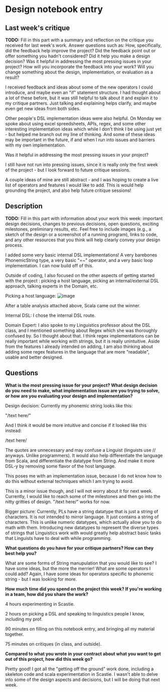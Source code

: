 # Design notebook entry

## Last week's critique

**TODO:** Fill in this part with a summary and reflection on the critique you received for
last week's work. Answer questions such as:  How, specifically, did the feedback help
improve the project? Did the feedback point out or offer something you hadn't considered?
Did it help you make a design decision? Was it helpful in addressing the most pressing
issues in your project? How will you incorporate the feedback into your work? Will you
change something about the design, implementation, or evaluation as a result?

I received feedback and ideas about some of the new operators I could introduce, and maybe even an "if" statement structure. I had thought about a lot of these before, but it was still helpful to talk about it and explain it to my critique partners. Just talking and explaining helps clarify, and maybe even get new ideas from both sides. 

Other people's DSL implementation ideas were also helpful. On Monday we spoke about using excel spreedsheets, APIs, regex, and some other interesting implementation ideas which while I don't think I be using just yet - but helped me branch out my line of thinking.  And some of these ideas may be important in the future, if and when I run into issues and barriers with my own implementation.

Was it helpful in addressing the most pressing issues in your project?

I still have not run into pressing issues, since it is really only the first week of the project - but I look forward to future critique sessions. 

A couple ideas of mine are still abstract - and I was hoping to create a live list of operators and features I would like to add. This is would help grounding the project, and also help future critique sessions!

## Description

**TODO:** Fill in this part with information about your work this week:
important design decisions, changes to previous decisions, open questions,
exciting milestones, preliminary results, etc. Feel free to include images
(e.g., a sketch of the design or a screenshot of a running program), links to
code, and any other resources that you think will help clearly convey your
design process.

I added some very basic internal DSL implementations! A very barebones PhonemicString type, a very basic "=~" operator, and a very basic loop implementation. I can now build off of this. 

Outside of coding, I also focused on the other aspects of getting started with the project : picking a host language, picking an internal/external DSL approach, talking experts in the Domain, etc.

Picking a host language: 
![image](https://user-images.githubusercontent.com/79538073/229378181-51c31208-7ec9-48f8-9b51-bccfe7d5f405.png)

After a table analysis attached above, Scala came out the winner. 

Internal DSL: I chose the internal DSL route.

Domain Expert:
I also spoke to my Linguistics professor about the DSL class, and I mentioned something about Regex which she was thoroughly confused by. So I thought about that. I think regex implementations can be really important while working with strings, but it is really unintuitive. Aside from the features I already intended on adding, I am also thinking about adding some regex features in the language that are more "readable", usable and better designed. 


## Questions

**What is the most pressing issue for your project? What design decision do
you need to make, what implementation issue are you trying to solve, or how
are you evaluating your design and implementation?**

Design decision: Currently my phonemic string looks like this: 

"/text here/"

And I think it would be more intuitive and concise if it looked like this instead: 

/text here/

The quotes are unnecessary and may confuse a Linguist (linguists use // anyways. Unlike programmers). It would also help differentiate the language from Scala, and differentiate the datatype from String. And make it more DSL-y by removing some flavor of the host language. 

This poses me with an implementation issue, because I do not know how to do this without external techniques which I am trying to avoid. 

This is a minor issue though, and I will not worry about it for next week. Currently, I would like to reach some of the milestones and then go into the nitty gritties of design. "/text here/" works for now.

Bigger picture: Currently, PLs have a string datatype that is just a string of characters. It is not intended to mirror language. It just contains a string of characters. This is unlike numeric datatypes, which actually allow you to do math with them. Introducing new datatypes to represent the diverse types of strings that Linguistics work with would greatly help abstract basic tasks that Linguists have to deal with while programming. 

**What questions do you have for your critique partners? How can they best help
you?**

What are some forms of String manupulation that you would like to see? I have some ideas, but the more the merrier! What are some operators I could add? Again, I have some ideas for operators specific to phonemic string - but I was looking for more. 

**How much time did you spend on the project this week? If you're working in a
team, how did you share the work?**

4 hours experimenting in Scastie.

2 hours on picking a DSL and speaking to linguistics people I know, including my prof. 

90 minutes on filling on this notebook entry, and bringing all my material together. 

75 minutes on critiques (in class, and outside). 


**Compared to what you wrote in your contract about what you want to get out of this
project, how did this week go?**

Pretty good! I got all the "getting off the ground" work done, including a skeleton code and scala experimentation in Scastie. I wasn't able to delve into some of the design aspects and decisions, but I will be doing that next week. 
